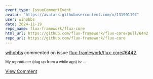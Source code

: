 ```yaml
---
event_type: IssueCommentEvent
avatar: "https://avatars.githubusercontent.com/u/13199119?"
user: wihobbs
date: 2024-11-19
repo_name: flux-framework/flux-core
html_url: https://github.com/flux-framework/flux-core/pull/6442
repo_url: https://github.com/flux-framework/flux-core
---
```


<a href='https://github.com/wihobbs' target='_blank'>wihobbs</a> commented on issue <a href='https://github.com/flux-framework/flux-core/pull/6442' target='_blank'>flux-framework/flux-core#6442</a>.

<small>My reproducer (dug up from a while ago) is:...</small>

<a href='https://github.com/flux-framework/flux-core/pull/6442' target='_blank'>View Comment</a>